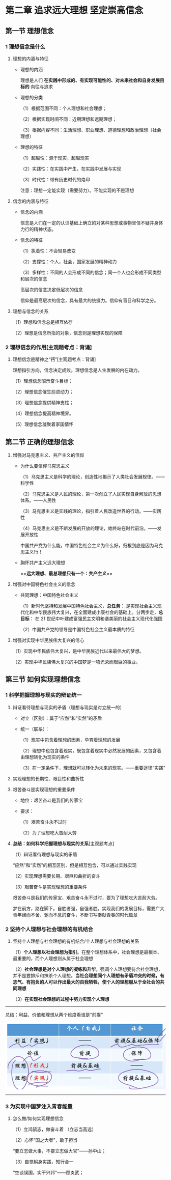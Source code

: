 # 第二章 追求远大理想 坚定崇高信念

## 第一节 理想信念

### 1 理想信念是什么

1. 理想的内涵与特征

    - 理想的内涵

        理想是人们 **在实践中形成的、有实现可能性的、对未来社会和自身发展目标的** 向往与追求

    - 理想的分类

        （1）根据范围不同：个人理想和社会理想；

        （2）根据实现时间不同：近期理想和远期理想；

        （3）根据内容不同：生活理想、职业理想、道德理想和政治理想（社会理想）

    - 理想的特征

        （1）超越性：源于现实，超越现实

        （2）实践性：在实践中产生，在实践中发展与实现

        （3）时代性：带有历史时代的烙印

        注意：理想一定能实现（需要努力）。不能实现的不是理想

2. 信念的内涵与特征

    - 信念的内涵

        信念是人们在一定的认识基础上确立的对某种思想或事物坚信不疑并身体力行的精神状态。

    - 信念的特征

        （1）执着性：不会轻易改变

        （2）支撑性：个人，社会，国家发展的精神动力

        （3）多样性：不同的人会形成不同的信念；同一个人也会形成不同类型和层次的信念

        高层次的信念决定低层次的信念

        信仰是最高层次的信念，具有最大的统摄力。信仰有盲目和科学之分。

3. 理想与信念的关系

    （1）理想和信念总是相互依存

    （2）理想是信念所指的对象，信念则是理想实现的保障

### 2 理想信念的作用[主观题考点：背诵]

1. 理想信念是精神之“钙”[主观题考点：背诵]

    理想指引方向，信念决定成败。理想信念是人生发展的内在动力。

    （1）理想信念昭示奋斗目标；

    （2）理想信念催生前进动力；

    （3）理想信念提供精神支柱；

    （4）理想信念提高精神境界。

    （5）理想信念凝聚着家国情怀

## 第二节 正确的理想信念

1. 增强对马克思主义、共产主义的信仰

    - 为什么要信仰马克思主义

        （1）马克思主义是科学的理论，创造性地揭示了人类社会发展规律。——科学性

        （2）马克思主义是人民的理论，第一次创立了人民实现自身解放的思想体系。——人民性

        （3）马克思主义是实践的理论，指引着人民改造世界的行动。——实践性

        （4）马克思主义是不断发展的开放的理论，始终站在时代前沿。——发展开放性

        中国共产党为什么能，中国特色社会主义为什么好，归根到底是因为马克思主义行！

    - 胸怀共产主义远大理想

        ==**远大理想、最总理想只有一个：共产主义**==

2. 增强对中国特色社会主义的信念

    - 共同理想：中国特色社会主义

        （1）新时代坚持和发展中国特色社会主义，**总任务**： 是实现社会主义现代化和中华民族伟大复兴，在全面建成小康社会的基础上，分两步走，**总目标**： 在 21 世纪中叶建成富强民主文明和谐美丽的社会主义现代化强国

        （2）中国共产党的领导是中国特色社会主义最本质的特征

3. 增强对实现中华民族伟大复兴的信心

    （1）实现中华民族伟大复兴，是中华民族近代以来最伟大的梦想。

    （2）实现中华民族伟大复兴的中国梦是一项光荣而艰巨的事业。

## 第三节 如何实现理想信念

### 1 科学把握理想与现实的辩证统一

1. 辩证看待理想与现实的矛盾（理想与现实是对立统一的）

    - 对立（区别）：属于“应然”和“实然”的矛盾

    - 统一（联系）：

        （1）现实中包含着理想的因素，孕育着理想的发展

        （2）理想中也包含着现实，既包含着现实中必然发展的因素，又包含着由理想转化为现实的条件

        （3）在一定条件下，理想就可以转化为未来的现实。——重要途径“实践”

2. 实现理想的长期性、艰巨性和曲折性

3. 艰苦奋斗是实现理想的重要条件

    - 地位：艰苦奋斗是我们的传家宝

    - 要求：

        （1）艰苦奋斗永不过时

        （2）为了理想吃大苦耐大劳

4. **总结：如何科学把握理想与现实的关系**[主观题考点]

    （1）辩证看待理想与现实的矛盾

    “应然”和“实然”的相互区别、但是相互包含，可以通过实践实现

    （2）实现理想需要长期、艰巨和曲折的奋斗

    （3）艰苦奋斗是实现理想的重要条件

    艰苦奋斗是我们的传家宝、艰苦奋斗永不过时，要为了理想吃大苦耐大劳。

    梦在前方，路在脚下。自胜者强，自强者胜。实现我们的发展目标，需要广大青年锲而不舍、驰而不息的奋斗，不断书写奉献青春的时代篇章

### 2 坚持个人理想与社会理想的有机结合

1. 坚持个人理想与社会理想的有机结合/个人理想与社会理想的关系

    （1）**个人理想以社会理想为指引**。在整个理想体系中，社会理想是最根本、最重要的，而个人理想则从属于社会理想

    （2）**社会理想是对个人理想的凝练和升华**。强调个人理想要符合社会理想，并不是要排斥和抹杀个人理想。**当社会理想同个人理想有矛盾冲突的时候，有志气、有抱负的人可以作出最大的自我牺牲，使个人的理想服从于全社会的共同理想**

    （3）**在实现社会理想的过程中努力实现个人理想**

---

总结：利益、价值和理想从两个维度看谁是“前提”

![alt text](image-1.png)

---

### 3 为实现中国梦注入青春能量

1. 怎么做/如何实现理想信念

    （1）立鸿鹄志，做奋斗着 （立志当高远）

    （2）心怀“国之大者”，敢于担当

    “要立志做大事，不要立志做大官”——孙中山；

    （3）自觉躬身实践，知行合一

    “空谈误国，实干兴邦”——顾炎武；